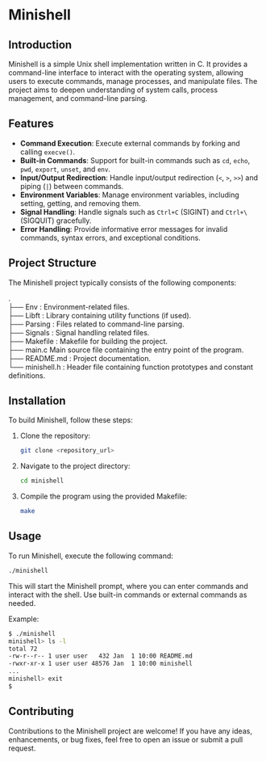 
# Minishell


## Introduction

Minishell is a simple Unix shell implementation written in C. It provides a command-line interface to interact with the operating system, allowing users to execute commands, manage processes, and manipulate files. The project aims to deepen understanding of system calls, process management, and command-line parsing.

## Features

- **Command Execution**: Execute external commands by forking and calling `execve()`.
- **Built-in Commands**: Support for built-in commands such as `cd`, `echo`, `pwd`, `export`, `unset`, and `env`.
- **Input/Output Redirection**: Handle input/output redirection (`<`, `>`, `>>`) and piping (`|`) between commands.
- **Environment Variables**: Manage environment variables, including setting, getting, and removing them.
- **Signal Handling**: Handle signals such as `Ctrl+C` (SIGINT) and `Ctrl+\` (SIGQUIT) gracefully.
- **Error Handling**: Provide informative error messages for invalid commands, syntax errors, and exceptional conditions.

## Project Structure

The Minishell project typically consists of the following components:

.<br>
├── Env : Environment-related files.<br>
├── Libft : Library containing utility functions (if used).<br>
├── Parsing : Files related to command-line parsing.<br>
├── Signals : Signal handling related files.<br>
├── Makefile : Makefile for building the project.<br>
├── main.c  Main source file containing the entry point of the program.<br>
├── README.md : Project documentation.<br>
└── minishell.h : Header file containing function prototypes and constant definitions.<br>

## Installation

To build Minishell, follow these steps:

1. Clone the repository:

   ```bash
   git clone <repository_url>
   ```

2. Navigate to the project directory:

   ```bash
   cd minishell
   ```

3. Compile the program using the provided Makefile:

   ```bash
   make
   ```

## Usage

To run Minishell, execute the following command:

```bash
./minishell
```

This will start the Minishell prompt, where you can enter commands and interact with the shell. Use built-in commands or external commands as needed.

Example:

```bash
$ ./minishell
minishell> ls -l
total 72
-rw-r--r-- 1 user user   432 Jan  1 10:00 README.md
-rwxr-xr-x 1 user user 48576 Jan  1 10:00 minishell
...
minishell> exit
$
```

## Contributing

Contributions to the Minishell project are welcome! If you have any ideas, enhancements, or bug fixes, feel free to open an issue or submit a pull request.
